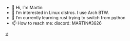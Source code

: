 - 👋 Hi, I’m Martin
- 👀 I’m interested in Linux distros. I use Arch BTW.
- 🌱 I’m currently learning rust trying to switch from python
- 📫 How to reach me: discord: MARTIN#3626

:d
